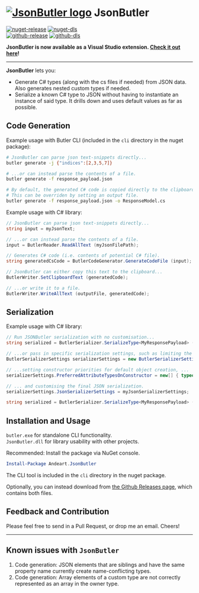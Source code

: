 # [![JsonButler logo][logo]](#) JsonButler

[![nuget-release](https://img.shields.io/nuget/v/Andeart.JsonButler.svg?logo=nuget&logoSize=auto)](https://www.nuget.org/packages/Andeart.JsonButler) [![nuget-dls](https://img.shields.io/nuget/dt/Andeart.JsonButler.svg?logo=nuget&logoSize=auto)](https://www.nuget.org/packages/Andeart.JsonButler)<br />
[![github-release](https://img.shields.io/github/release/andeart/Jsonbutler.svg?logo=github&logoSize=auto)](https://github.com/andeart/JsonButler/releases/latest) [![github-dls](https://img.shields.io/github/downloads/andeart/Jsonbutler/total.svg?logo=github&logoSize=auto)](https://github.com/andeart/JsonButler/releases/latest)<br/>

**JsonButler is now available as a Visual Studio extension. [Check it out here][jsonbutler ide]!**

---

**JsonButler** lets you:
- Generate C# types (along with the cs files if needed) from JSON data. Also generates nested custom types if needed.
- Serialize a known C# type to JSON without having to instantiate an instance of said type. It drills down and uses default values as far as possible.

## Code Generation
Example usage with Butler CLI (included in the `cli` directory in the nuget package):
```bash
# JsonButler can parse json text-snippets directly...
butler generate -j {"indices":[2,3,5,7]}

# ...or can instead parse the contents of a file.
butler generate -f response_payload.json

# By default, the generated C# code is copied directly to the clipboard.
# This can be overriden by setting an output file.
butler generate -f response_payload.json -o ResponseModel.cs
```

Example usage with C# library:
```csharp
// JsonButler can parse json text-snippets directly...
string input = myJsonText;

// ...or can instead parse the contents of a file.
input = ButlerReader.ReadAllText (myJsonFilePath);

// Generates C# code (i.e. contents of potential C# file).
string generatedCsCode = ButlerCodeGenerator.GenerateCodeFile (input);

// JsonButler can either copy this text to the clipboard...
ButlerWriter.SetClipboardText (generatedCode);

// ...or write it to a file.
ButlerWriter.WriteAllText (outputFile, generatedCode);
```

## Serialization
Example usage with C# library:
```csharp
// Run JSONButler serialization with no customisation...
string serialized = ButlerSerializer.SerializeType<MyResponsePayload> ();

// ...or pass in specific serialization settings, such as limiting the scope of type generation, ...
ButlerSerializerSettings serializerSettings = new ButlerSerializerSettings (Assembly.GetExecutingAssembly ());

// ...setting constructor priorities for default object creation, ...
serializerSettings.PreferredAttributeTypesOnConstructor = new[] { typeof(MyConstructorAttribute), typeof(ClientsConstructorAttribute) };

// ... and customising the final JSON serialization.
serializerSettings.JsonSerializerSettings = myJsonSerializerSettings;

string serialized = ButlerSerializer.SerializeType<MyResponsePayload> (serializerSettings);
```

## Installation and Usage

`butler.exe` for standalone CLI functionality.<br />
`JsonButler.dll` for library usability with other projects.<br />

Recommended: Install the package via NuGet console.
```powershell
Install-Package Andeart.JsonButler
```
The CLI tool is included in the `cli` directory in the nuget package.

Optionally, you can instead download from [the Github Releases page](https://github.com/andeart/JsonButler/releases/latest), which contains both files.

## Feedback and Contribution
Please feel free to send in a Pull Request, or drop me an email. Cheers!

---

## Known issues with `JsonButler`
1. Code generation: JSON elements that are siblings and have the same property name currently create name-conflicting types.
2. Code generation: Array elements of a custom type are not correctly represented as an array in the owner type.

[logo]: https://user-images.githubusercontent.com/6226493/44009210-0bdfe344-9e5f-11e8-8439-4c7d32b3ce75.png "JsonButler"
[jsonbutler ide]: https://github.com/andeart/JsonButler-IDE "JsonButler-IDE"
